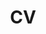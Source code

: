 ---
layout: redirected
permalink: /cv/
title: CV
nav: true
nav_order: 2
redirect_to: https://peterjwang.github.io/assets/pdf/CV.pdf
---